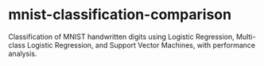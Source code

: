 # mnist-classification-comparison
Classification of MNIST handwritten digits using Logistic Regression, Multi-class Logistic Regression, and Support Vector Machines, with performance analysis.
